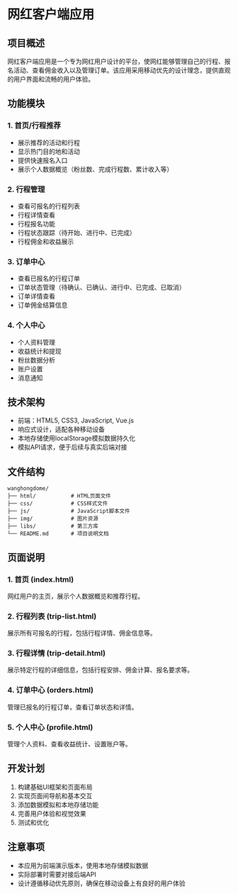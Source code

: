 # 网红客户端应用

## 项目概述
网红客户端应用是一个专为网红用户设计的平台，使网红能够管理自己的行程、报名活动、查看佣金收入以及管理订单。该应用采用移动优先的设计理念，提供直观的用户界面和流畅的用户体验。

## 功能模块

### 1. 首页/行程推荐
- 展示推荐的活动和行程
- 显示热门目的地和活动
- 提供快速报名入口
- 展示个人数据概览（粉丝数、完成行程数、累计收入等）

### 2. 行程管理
- 查看可报名的行程列表
- 行程详情查看
- 行程报名功能
- 行程状态跟踪（待开始、进行中、已完成）
- 行程佣金和收益展示

### 3. 订单中心
- 查看已报名的行程订单
- 订单状态管理（待确认、已确认、进行中、已完成、已取消）
- 订单详情查看
- 订单佣金结算信息

### 4. 个人中心
- 个人资料管理
- 收益统计和提现
- 粉丝数据分析
- 账户设置
- 消息通知

## 技术架构
- 前端：HTML5, CSS3, JavaScript, Vue.js
- 响应式设计，适配各种移动设备
- 本地存储使用localStorage模拟数据持久化
- 模拟API请求，便于后续与真实后端对接

## 文件结构
```
wanghongdome/
├── html/           # HTML页面文件
├── css/            # CSS样式文件
├── js/             # JavaScript脚本文件
├── img/            # 图片资源
├── libs/           # 第三方库
└── README.md       # 项目说明文档
```

## 页面说明

### 1. 首页 (index.html)
网红用户的主页，展示个人数据概览和推荐行程。

### 2. 行程列表 (trip-list.html)
展示所有可报名的行程，包括行程详情、佣金信息等。

### 3. 行程详情 (trip-detail.html)
展示特定行程的详细信息，包括行程安排、佣金计算、报名要求等。

### 4. 订单中心 (orders.html)
管理已报名的行程订单，查看订单状态和详情。

### 5. 个人中心 (profile.html)
管理个人资料、查看收益统计、设置账户等。

## 开发计划
1. 构建基础UI框架和页面布局
2. 实现页面间导航和基本交互
3. 添加数据模拟和本地存储功能
4. 完善用户体验和视觉效果
5. 测试和优化

## 注意事项
- 本应用为前端演示版本，使用本地存储模拟数据
- 实际部署时需要对接后端API
- 设计遵循移动优先原则，确保在移动设备上有良好的用户体验 